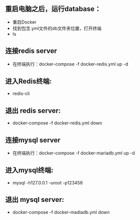 ## 重启电脑之后，运行database：
- 重启Docker
- 找到包含.yml文件的db文件夹位置，打开终端
- ls


## 连接redis server
- 在终端执行：docker-compose -f docker-redis.yml up -d
## 进入Redis终端:
- redis-cli
## 退出 redis server: 
- docker-compose -f docker-redis.yml down


## 连接mysql server
- 在终端执行：docker-compose -f docker-mariadb.yml up -d
## 进入mysql终端: 
- mysql -h127.0.0.1 -uroot -p123456
## 退出 mysql server: 
- docker-compose -f docker-madiadb.yml down



